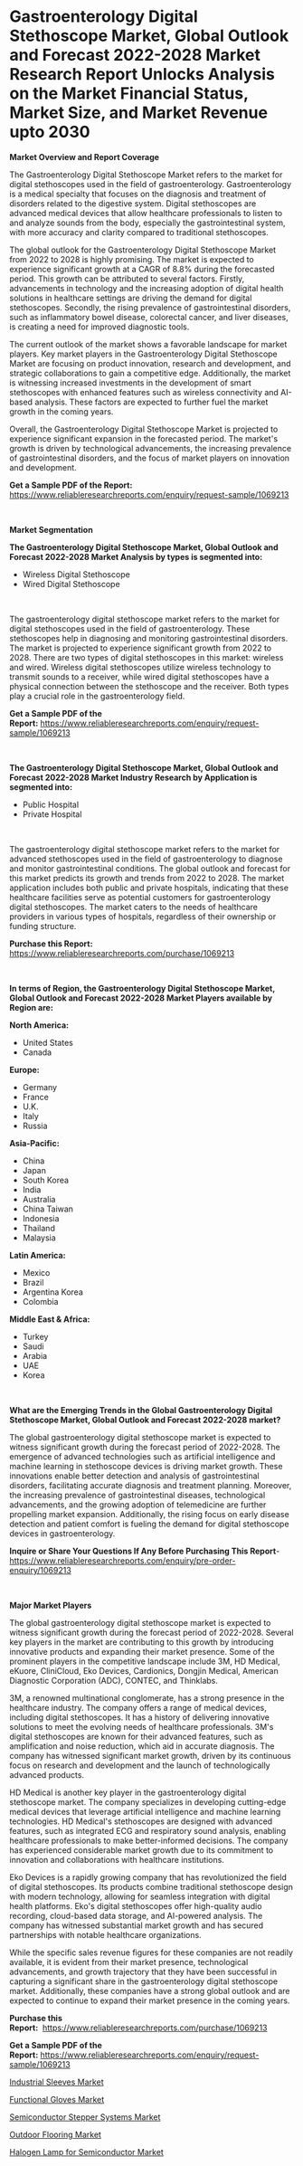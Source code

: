 <p><h1>Gastroenterology Digital Stethoscope Market, Global Outlook and Forecast 2022-2028 Market Research Report Unlocks Analysis on the Market Financial Status, Market Size, and Market Revenue upto 2030</h1></p><p><strong>Market Overview and Report Coverage</strong></p>
<p><p>The Gastroenterology Digital Stethoscope Market refers to the market for digital stethoscopes used in the field of gastroenterology. Gastroenterology is a medical specialty that focuses on the diagnosis and treatment of disorders related to the digestive system. Digital stethoscopes are advanced medical devices that allow healthcare professionals to listen to and analyze sounds from the body, especially the gastrointestinal system, with more accuracy and clarity compared to traditional stethoscopes.</p><p>The global outlook for the Gastroenterology Digital Stethoscope Market from 2022 to 2028 is highly promising. The market is expected to experience significant growth at a CAGR of 8.8% during the forecasted period. This growth can be attributed to several factors. Firstly, advancements in technology and the increasing adoption of digital health solutions in healthcare settings are driving the demand for digital stethoscopes. Secondly, the rising prevalence of gastrointestinal disorders, such as inflammatory bowel disease, colorectal cancer, and liver diseases, is creating a need for improved diagnostic tools.</p><p>The current outlook of the market shows a favorable landscape for market players. Key market players in the Gastroenterology Digital Stethoscope Market are focusing on product innovation, research and development, and strategic collaborations to gain a competitive edge. Additionally, the market is witnessing increased investments in the development of smart stethoscopes with enhanced features such as wireless connectivity and AI-based analysis. These factors are expected to further fuel the market growth in the coming years.</p><p>Overall, the Gastroenterology Digital Stethoscope Market is projected to experience significant expansion in the forecasted period. The market's growth is driven by technological advancements, the increasing prevalence of gastrointestinal disorders, and the focus of market players on innovation and development.</p></p>
<p><strong>Get a Sample PDF of the Report:</strong> <a href="https://www.reliableresearchreports.com/enquiry/request-sample/1069213">https://www.reliableresearchreports.com/enquiry/request-sample/1069213</a></p>
<p>&nbsp;</p>
<p><strong>Market Segmentation</strong></p>
<p><strong>The Gastroenterology Digital Stethoscope Market, Global Outlook and Forecast 2022-2028 Market Analysis by types is segmented into:</strong></p>
<p><ul><li>Wireless Digital Stethoscope</li><li>Wired Digital Stethoscope</li></ul></p>
<p>&nbsp;</p>
<p><p>The gastroenterology digital stethoscope market refers to the market for digital stethoscopes used in the field of gastroenterology. These stethoscopes help in diagnosing and monitoring gastrointestinal disorders. The market is projected to experience significant growth from 2022 to 2028. There are two types of digital stethoscopes in this market: wireless and wired. Wireless digital stethoscopes utilize wireless technology to transmit sounds to a receiver, while wired digital stethoscopes have a physical connection between the stethoscope and the receiver. Both types play a crucial role in the gastroenterology field.</p></p>
<p><strong>Get a Sample PDF of the Report:</strong>&nbsp;<a href="https://www.reliableresearchreports.com/enquiry/request-sample/1069213">https://www.reliableresearchreports.com/enquiry/request-sample/1069213</a></p>
<p>&nbsp;</p>
<p><strong>The Gastroenterology Digital Stethoscope Market, Global Outlook and Forecast 2022-2028 Market Industry Research by Application is segmented into:</strong></p>
<p><ul><li>Public Hospital</li><li>Private Hospital</li></ul></p>
<p>&nbsp;</p>
<p><p>The gastroenterology digital stethoscope market refers to the market for advanced stethoscopes used in the field of gastroenterology to diagnose and monitor gastrointestinal conditions. The global outlook and forecast for this market predicts its growth and trends from 2022 to 2028. The market application includes both public and private hospitals, indicating that these healthcare facilities serve as potential customers for gastroenterology digital stethoscopes. The market caters to the needs of healthcare providers in various types of hospitals, regardless of their ownership or funding structure.</p></p>
<p><strong>Purchase this Report:</strong>&nbsp; <a href="https://www.reliableresearchreports.com/purchase/1069213">https://www.reliableresearchreports.com/purchase/1069213</a></p>
<p>&nbsp;</p>
<p><strong>In terms of Region, the Gastroenterology Digital Stethoscope Market, Global Outlook and Forecast 2022-2028 Market Players available by Region are:</strong></p>
<p>
    <p> <strong> North America: </strong>
        <ul>
            <li>United States</li>
            <li>Canada</li>
        </ul>
        </p> 
    <p> <strong> Europe: </strong>
        <ul>
            <li>Germany</li>
            <li>France</li>
            <li>U.K.</li>
            <li>Italy</li>
            <li>Russia</li>
        </ul>
        </p> 
    <p> <strong> Asia-Pacific: </strong>
        <ul>
            <li>China</li>
            <li>Japan</li>
            <li>South Korea</li>
            <li>India</li>
            <li>Australia</li>
            <li>China Taiwan</li>
            <li>Indonesia</li>
            <li>Thailand</li>
            <li>Malaysia</li>
        </ul>
        </p> 
    <p> <strong> Latin America: </strong>
        <ul>
            <li>Mexico</li>
            <li>Brazil</li>
            <li>Argentina Korea</li>
            <li>Colombia</li>
        </ul>
        </p> 
    <p> <strong> Middle East & Africa: </strong>
        <ul>
            <li>Turkey</li>
            <li>Saudi</li>
            <li>Arabia</li>
            <li>UAE</li>
            <li>Korea</li>
        </ul>
    </p>
    </p>
<p>&nbsp;</p>
<p><strong>What are the Emerging Trends in the Global Gastroenterology Digital Stethoscope Market, Global Outlook and Forecast 2022-2028 market?</strong></p>
<p><p>The global gastroenterology digital stethoscope market is expected to witness significant growth during the forecast period of 2022-2028. The emergence of advanced technologies such as artificial intelligence and machine learning in stethoscope devices is driving market growth. These innovations enable better detection and analysis of gastrointestinal disorders, facilitating accurate diagnosis and treatment planning. Moreover, the increasing prevalence of gastrointestinal diseases, technological advancements, and the growing adoption of telemedicine are further propelling market expansion. Additionally, the rising focus on early disease detection and patient comfort is fueling the demand for digital stethoscope devices in gastroenterology.</p></p>
<p><strong>Inquire or Share Your Questions If Any Before Purchasing This Report</strong>- <a href="https://www.reliableresearchreports.com/enquiry/pre-order-enquiry/1069213">https://www.reliableresearchreports.com/enquiry/pre-order-enquiry/1069213</a></p>
<p>&nbsp;</p>
<p><strong>Major Market Players</strong></p>
<p><p>The global gastroenterology digital stethoscope market is expected to witness significant growth during the forecast period of 2022-2028. Several key players in the market are contributing to this growth by introducing innovative products and expanding their market presence. Some of the prominent players in the competitive landscape include 3M, HD Medical, eKuore, CliniCloud, Eko Devices, Cardionics, Dongjin Medical, American Diagnostic Corporation (ADC), CONTEC, and Thinklabs.</p><p>3M, a renowned multinational conglomerate, has a strong presence in the healthcare industry. The company offers a range of medical devices, including digital stethoscopes. It has a history of delivering innovative solutions to meet the evolving needs of healthcare professionals. 3M's digital stethoscopes are known for their advanced features, such as amplification and noise reduction, which aid in accurate diagnosis. The company has witnessed significant market growth, driven by its continuous focus on research and development and the launch of technologically advanced products.</p><p>HD Medical is another key player in the gastroenterology digital stethoscope market. The company specializes in developing cutting-edge medical devices that leverage artificial intelligence and machine learning technologies. HD Medical's stethoscopes are designed with advanced features, such as integrated ECG and respiratory sound analysis, enabling healthcare professionals to make better-informed decisions. The company has experienced considerable market growth due to its commitment to innovation and collaborations with healthcare institutions.</p><p>Eko Devices is a rapidly growing company that has revolutionized the field of digital stethoscopes. Its products combine traditional stethoscope design with modern technology, allowing for seamless integration with digital health platforms. Eko's digital stethoscopes offer high-quality audio recording, cloud-based data storage, and AI-powered analysis. The company has witnessed substantial market growth and has secured partnerships with notable healthcare organizations.</p><p>While the specific sales revenue figures for these companies are not readily available, it is evident from their market presence, technological advancements, and growth trajectory that they have been successful in capturing a significant share in the gastroenterology digital stethoscope market. Additionally, these companies have a strong global outlook and are expected to continue to expand their market presence in the coming years.</p></p>
<p><strong>Purchase this Report:</strong>&nbsp;&nbsp;<a href="https://www.reliableresearchreports.com/purchase/1069213">https://www.reliableresearchreports.com/purchase/1069213</a></p>
<p></p>
<p><strong>Get a Sample PDF of the Report:</strong>&nbsp;<a href="https://www.reliableresearchreports.com/enquiry/request-sample/1069213">https://www.reliableresearchreports.com/enquiry/request-sample/1069213</a></p>
<p><p><a href="https://www.linkedin.com/pulse/industrial-sleeves-market-size-share-amp-trends-analysis-report-fkyae/">Industrial Sleeves Market</a></p><p><a href="https://www.linkedin.com/pulse/functional-gloves-market-research-report-provides-thorough-ny9ze/">Functional Gloves Market</a></p><p><a href="https://www.reportprime.com/semiconductor-stepper-systems-r3619">Semiconductor Stepper Systems Market</a></p><p><a href="https://medium.com/@karinaokon2662/outdoor-flooring-market-size-growth-forecast-2023-2030-016474459180">Outdoor Flooring Market</a></p><p><a href="https://www.reportprime.com/halogen-lamp-for-semiconductor-r3620">Halogen Lamp for Semiconductor Market</a></p></p>
